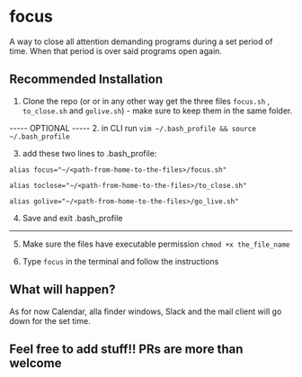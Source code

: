 # focus
A way to close all attention demanding programs during a set period of time. When that period is over said programs open again.

## Recommended Installation
1. Clone the repo (or or in any other way get the three files `focus.sh` , `to_close.sh` and `golive.sh`) - make sure to keep them in the same folder.

----- OPTIONAL -----
  2. in CLI run `vim ~/.bash_profile && source ~/.bash_profile`

  3. add these two lines to .bash_profile:
  ```
  alias focus="~/<path-from-home-to-the-files>/focus.sh"

  alias toclose="~/<path-from-home-to-the-files>/to_close.sh"

  alias golive="~/<path-from-home-to-the-files>/go_live.sh"
  ```

  4. Save and exit .bash_profile
--------------------
5. Make sure the files have executable permission
`chmod +x the_file_name`

5. Type `focus` in the terminal and follow the instructions


## What will happen?

As for now Calendar, alla finder windows, Slack and the mail client will go down for the set time.


## Feel free to add stuff!! PRs are more than welcome
